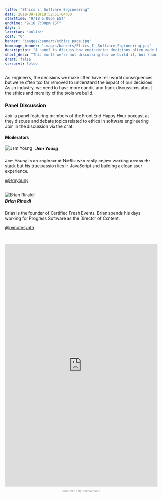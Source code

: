 ```yaml
---
title: "Ethics in Software Engineering"
date: 2018-09-18T18:52:51-04:00
starttime: "9/18 6:00pm EST"
endtime: "9/18 7:00pm EST"
days: 1
location: "Online"
cost: "0"
banner: "images/banners/ethics_page.jpg"
homepage_banner: "images/banners/Ethics_In_Software_Engineering.png"
description: "A panel to discuss how engineering decisions often made by developers can impact the real world."
short_desc: "This month we're not discussing how we build it, but should we."
draft: false
carousel: false
---
```


As engineers, the decisions we make often have real world consequences but we're often too far removed to understand the impact of our decisions. As an industry, we need to have more candid and frank discussions about the ethics and morality of the tools we build.

### Panel Discussion

Join a panel featuring members of the Front End Happy Hour podcast as they discuss and debate topics related to ethics in software engineering. Join in the discussion via the chat.

#### Moderators

<img src="/images/speakers/jemyoung.jpg" style="float:left;margin-right: 10px;" alt="Jem Young">

##### Jem Young

Jem Young is an engineer at Netflix who really enjoys working across the stack but his true passion lies in JavaScript and building a clean user experience.

<i class="fa fa-twitter" aria-hidden="true"></i> [@jemyoung](https://twitter.com/jemyoung)

<br style="clear:both;">

<img src="/images/speakers/brianrinaldi.jpg" style="float:left;margin-right: 10px;" alt="Brian Rinaldi">

##### Brian Rinaldi

Brian is the founder of Certified Fresh Events. Brian spends his days working for Progress Software as the Director of Content.

<i class="fa fa-twitter" aria-hidden="true"></i> [@remotesynth](https://twitter.com/remotesynth)

<br style="clear:both;">

<a name="register"></a>

<iframe width="100%" height="800" frameborder="0" marginheight="0" marginwidth="0" allowtransparency="true" src="https://www.crowdcast.io/e/ethics-in-software?navlinks=false&embed=true" style="border: 1px solid #EEE;border-radius:3px;"></iframe><a href="https://www.crowdcast.io/?utm_source=embed&utm_medium=website&utm_campaign=embed" style="color: #aaa; font-family: 'Helvetica', 'Arial', sans-serif;text-decoration: none;display: block;text-align: center;font-size: 13px;padding: 5px 0;">powered by crowdcast</a>

